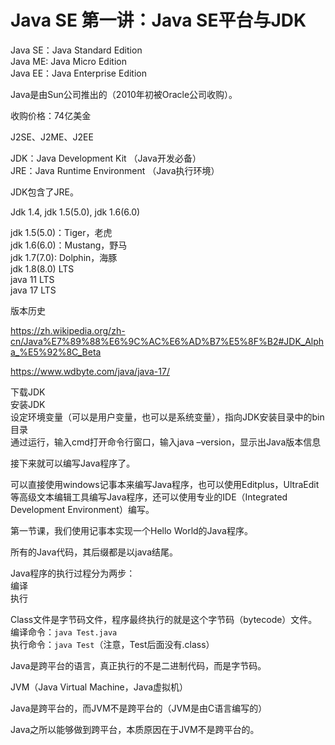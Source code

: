 # Java SE 第一讲：Java SE平台与JDK

Java SE：Java Standard Edition       
Java ME: Java Micro Edition    
Java EE：Java Enterprise Edition

Java是由Sun公司推出的（2010年初被Oracle公司收购）。

收购价格：74亿美金

J2SE、J2ME、J2EE

JDK：Java Development Kit （Java开发必备）            
JRE：Java Runtime Environment （Java执行环境）

JDK包含了JRE。

Jdk 1.4, jdk 1.5(5.0), jdk 1.6(6.0)

jdk 1.5(5.0)：Tiger，老虎        
jdk 1.6(6.0)：Mustang，野马             
jdk 1.7(7.0): Dolphin，海豚            
jdk 1.8(8.0) LTS    
java 11 LTS     
java 17 LTS

版本历史

https://zh.wikipedia.org/zh-cn/Java%E7%89%88%E6%9C%AC%E6%AD%B7%E5%8F%B2#JDK_Alpha_%E5%92%8C_Beta

https://www.wdbyte.com/java/java-17/

下载JDK      
安装JDK     
设定环境变量（可以是用户变量，也可以是系统变量），指向JDK安装目录中的bin目录        
通过运行，输入cmd打开命令行窗口，输入java –version，显示出Java版本信息

接下来就可以编写Java程序了。

可以直接使用windows记事本来编写Java程序，也可以使用Editplus，UltraEdit等高级文本编辑工具编写Java程序，还可以使用专业的IDE（Integrated Development Environment）编写。

第一节课，我们使用记事本实现一个Hello World的Java程序。

所有的Java代码，其后缀都是以java结尾。

Java程序的执行过程分为两步：        
编译       
执行

Class文件是字节码文件，程序最终执行的就是这个字节码（bytecode）文件。        
编译命令：`java Test.java`       
执行命令：`java Test`（注意，Test后面没有.class）

Java是跨平台的语言，真正执行的不是二进制代码，而是字节码。

JVM（Java Virtual Machine，Java虚拟机）

Java是跨平台的，而JVM不是跨平台的（JVM是由C语言编写的）

Java之所以能够做到跨平台，本质原因在于JVM不是跨平台的。


